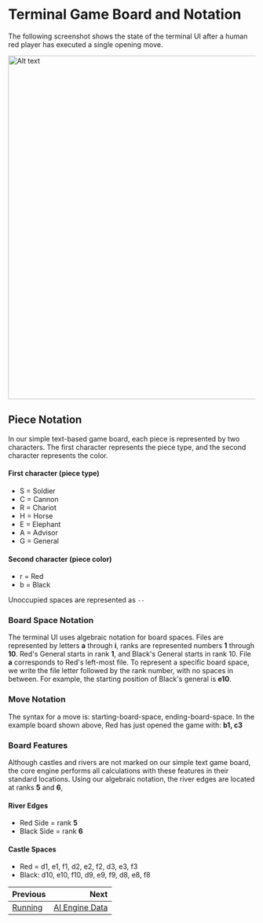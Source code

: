 


# Terminal Game Board and Notation

The following screenshot shows the state of the terminal UI after a human red player has executed a single opening move.

<div style="text-align:left">
  <img src="../resources/board_for_notation_section.png" alt="Alt text" width="700">
</div>



## Piece Notation

In our simple text-based game board, each piece is represented by two characters. The first character represents the piece type, and the second character represents the color.

#### First character (piece type)
- S = Soldier
- C = Cannon
- R = Chariot
- H = Horse
- E = Elephant
- A = Advisor
- G = General

#### Second character (piece color)
- r = Red
- b = Black

Unoccupied spaces are represented as `--`


### Board Space Notation

The terminal UI uses algebraic notation for board spaces. Files are represented by letters **a** through **i**, ranks are represented numbers **1** through **10**. Red's General starts in rank **1**, and Black's General starts in rank 10. File **a** corresponds to Red's left-most file. To represent a specific board space, we write the file letter followed by the rank number, with no spaces in between. For example, the starting position of Black's general is **e10**.


### Move Notation

The syntax for a move is: starting-board-space, ending-board-space. In the example board shown above, Red has just opened the game with: **b1, c3**


### Board Features

Although castles and rivers are not marked on our simple text game board, the core engine performs all calculations with these features in their standard locations. Using our algebraic notation, the river edges are located at ranks **5** and **6**, 

#### River Edges
- Red Side = rank **5**
- Black Side = rank **6**


#### Castle Spaces
- Red = d1, e1, f1, d2, e2, f2, d3, e3, f3
- Black: d10, e10, f10, d9, e9, f9, d8, e8, f8


<div class="section_buttons">

| Previous          |                              Next |
|:------------------|----------------------------------:|
| [Running](03_running.md) | [AI Engine Data](05_game_data.md) |

</div>